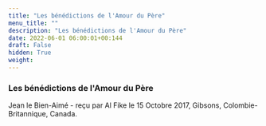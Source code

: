 ```yaml
---
title: "Les bénédictions de l'Amour du Père"
menu_title: ""
description: "Les bénédictions de l'Amour du Père"
date: 2022-06-01 06:00:01+00:144
draft: False
hidden: True
weight:
---
```

### Les bénédictions de l'Amour du Père

Jean le Bien-Aimé - reçu par Al Fike le 15 Octobre 2017, Gibsons, Colombie-Britannique, Canada.



